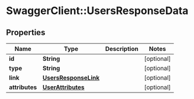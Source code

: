 # SwaggerClient::UsersResponseData

## Properties
Name | Type | Description | Notes
------------ | ------------- | ------------- | -------------
**id** | **String** |  | [optional] 
**type** | **String** |  | [optional] 
**link** | [**UsersResponseLink**](UsersResponseLink.md) |  | [optional] 
**attributes** | [**UserAttributes**](UserAttributes.md) |  | [optional] 


